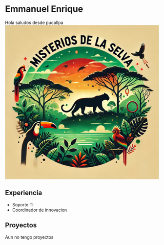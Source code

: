 # Emmanuel Enrique
Hola saludos desde pucallpa
![Mi Logo](./img.webp)
## Experiencia
- Soporte TI
- Coordinador de innovacion

## Proyectos
Aun no tengo proyectos
